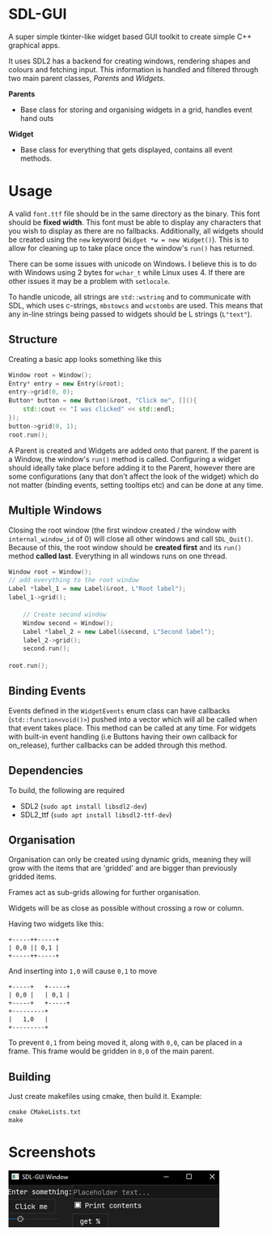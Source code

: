 # SDL-GUI

A super simple tkinter-like widget based GUI toolkit to create simple C++ graphical apps.

It uses SDL2 has a backend for creating windows, rendering shapes and colours and fetching input. This information is handled and filtered through two main parent classes, *Parents* and *Widgets*.

**Parents**

- Base class for storing and organising widgets in a grid, handles event hand outs

**Widget**

- Base class for everything that gets displayed, contains all event methods.

# Usage

A valid `font.ttf` file should be in the same directory as the binary. This font should be **fixed width**. This font must be able to display any characters that you wish to display as there are no fallbacks.
Additionally, all widgets should be created using the `new` keyword (`Widget *w = new Widget()`). This is to allow for cleaning up to take place once the window's `run()` has returned.

There can be some issues with unicode on Windows. I believe this is to do with Windows using 2 bytes for `wchar_t` while Linux uses 4. If there are other issues it may be a problem with `setlocale`.

To handle unicode, all strings are `std::wstring` and to communicate with SDL, which uses c-strings, `mbstowcs` and `wcstombs` are used. This means that any in-line strings being passed to widgets should be L strings (`L"text"`).

## Structure

Creating a basic app looks something like this

```c++
Window root = Window();
Entry* entry = new Entry(&root);
entry->grid(0, 0);
Button* button = new Button(&root, "Click me", [](){
	std::cout << "I was clicked" << std::endl;
});
button->grid(0, 1);
root.run();
```

A Parent is created and Widgets are added onto that parent. If the parent is a Window, the window's `run()` method is called. Configuring a widget should ideally take place before adding it to the Parent, however there are some configurations (any that don't affect the look of the widget) which do not matter (binding events, setting tooltips etc) and can be done at any time.


## Multiple Windows

Closing the root window (the first window created / the window with `internal_window_id` of 0) will close all other windows and call `SDL_Quit()`. Because of this, the root window should be **created first** and its `run()` method **called last**. Everything in all windows runs on one thread.

```c++
Window root = Window();
// add everything to the root window
Label *label_1 = new Label(&root, L"Root label");
label_1->grid();

	// Create second window
	Window second = Window();
	Label *label_2 = new Label(&second, L"Second label");
	label_2->grid();
	second.run();

root.run();
```

## Binding Events

Events defined in the `WidgetEvents` enum class can have callbacks (`std::function<void()>`) pushed into a vector which will all be called when that event takes place. This method can be called at any time. For widgets with built-in event handling (i.e Buttons having their own callback for on_release), further callbacks can be added through this method.

## Dependencies

To build, the following are required

- SDL2 (`sudo apt install libsdl2-dev`)
- SDL2_ttf (`sudo apt install libsdl2-ttf-dev`)

## Organisation

Organisation can only be created using dynamic grids, meaning they will grow with the items that are 'gridded' and are bigger than previously gridded items.

Frames act as sub-grids allowing for further organisation.

Widgets will be as close as possible without crossing a row or column.

Having two widgets like this:
```
+-----++-----+
| 0,0 || 0,1 |
+-----++-----+
```

And inserting into `1,0` will cause `0,1` to move

```
+-----+   +-----+
| 0,0 |   | 0,1 |
+-----+   +-----+
+---------+
|   1,0   |
+---------+
```

To prevent `0,1` from being moved it, along with `0,0`, can be placed in a frame. This frame would be gridden in `0,0` of the main parent.

## Building

Just create makefiles using cmake, then build it. Example:

```
cmake CMakeLists.txt
make
```

# Screenshots

![](./screenshot.png)
